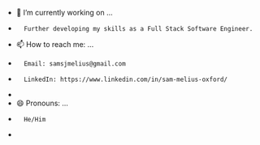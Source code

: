 

- 🔭 I’m currently working on ...
-       Further developing my skills as a Full Stack Software Engineer.

- 📫 How to reach me: ...
-       Email: samsjmelius@gmail.com
-       LinkedIn: https://www.linkedin.com/in/sam-melius-oxford/
- 
- 😄 Pronouns: ...
-       He/Him
-  
